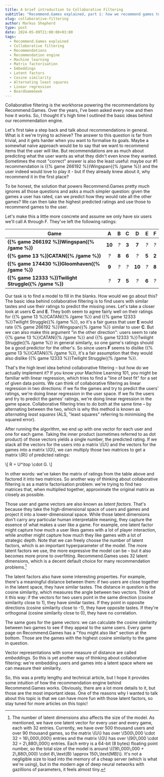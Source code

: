 ```yaml
---
title: A brief introduction to Collaborative Filtering
subtitle: "Recommend.Games explained, part 1: how we recommend games to you"
slug: collaborative-filtering
author: Markus Shepherd
type: post
date: 2024-05-09T21:00:00+03:00
tags:
  - Recommend.Games explained
  - Collaborative filtering
  - Recommendations
  - Recommendation engine
  - Machine learning
  - Matrix factorisation
  - Embeddings
  - Latent factors
  - Cosine similarity
  - Alternating least squares
  - Linear regression
  - BoardGameGeek
---
```


Collaborative filtering is the workhorse powering the recommendations by Recommend.Games. Over the years, I've been asked every now and then how it works. So, I thought it's high time I outlined the basic ideas behind our recommendation engine.

Let's first take a step back and talk about recommendations in general. What is it we're trying to achieve? The answer to this question is far from trivial, and it gets harder when you want to formalise its goals. Maybe a somewhat naïve approach would be to say that we want to recommend items that the user will like. But recommendations are as much about predicting what the user wants as what they didn't even know they wanted. Sometimes the most "correct" answer is also the least useful: maybe our #1 recommendation is {{% game 266192 %}}Wingspan{{% /game %}} and the user indeed would love to play it - but if they already knew about it, why recommend it in the first place?

To be honest, the solution that powers Recommend.Games pretty much ignores all those questions and asks a much simpler question: given the games a user has rated, can we predict how they would rate all the other games? We can then take the highest predicted ratings and use those to recommend games to the user.

Let's make this a little more concrete and assume we only have six users we'll call A through F. They've left the following ratings:

| Game                                                 |    A   |   B   |   C   |    D   |   E   |   F   |
|------------------------------------------------------|:------:|:-----:|:-----:|:------:|:-----:|:-----:|
| **{{% game 266192 %}}Wingspan{{% /game %}}**         | **10** |   *?* | **3** |  **7** |   *?* |   *?* |
| **{{% game 13 %}}CATAN{{% /game %}}**                |    *?* | **8** | **6** |    *?* | **5** | **2** |
| **{{% game 174430 %}}Gloomhaven{{% /game %}}**       |  **9** |   *?* |   *?* | **10** |   *?* | **8** |
| **{{% game 12333 %}}Twilight Struggle{{% /game %}}** |    *?* | **7** | **5** |    *?* | **6** |   *?* |

Our task is to find a model to fill in the blanks. How would we go about this? The basic idea behind collaborative filtering is to find users with similar tastes and use their ratings to predict the missing ones. Let's take a closer look at users **C** and **E**. They both seem to agree fairly well on their ratings for {{% game 13 %}}CATAN{{% /game %}} and {{% game 12333 %}}Twilight Struggle{{% /game %}}, so it's a fair guess that user **E** would rate {{% game 266192 %}}Wingspan{{% /game %}} similar to user **C**. But we can also make this argument "in the other direction": users seem to rate {{% game 13 %}}CATAN{{% /game %}} and {{% game 12333 %}}Twilight Struggle{{% /game %}} in general similarly, so one game's ratings should be a good predictor for the other's. So since users **F** seems to dislike {{% game 13 %}}CATAN{{% /game %}}, it's a fair assumption that they would also dislike {{% game 12333 %}}Twilight Struggle{{% /game %}}.

That's the high level idea behind collaborative filtering – but how do we actually implement it? If you know your Machine Learning 101, you might be familiar with linear regression, which tries to find a "line of best fit" for a set of given data points. We can think of collaborative filtering as linear regression in two directions: if we fix the games and try to predict the users' ratings, we're doing linear regression in the user space. If we fix the users and try to predict the games' ratings, we're doing linear regression in the game space. Collaborative filtering tries to do both at the same time – by alternating between the two, which is why this method is known as *alternating least squares* (ALS, "least squares" referring to minimising the squared error).

After running the algorithm, we end up with one vector for each user and one for each game. Taking the inner product (sometimes referred to as dot product) of those vectors yields a single number, the predicted rating. If we stack all the vectors for the users into a matrix \\(U\\) and the vectors for the games into a matrix \\(G\\), we can multiply those two matrices to get a matrix \\(R\\) of predicted ratings:

\\[
    R = U^\top \cdot G.
\\]

In other words: we've taken the matrix of ratings from the table above and factored it into two matrices. So another way of thinking about collaborative filtering is as a matrix factorisation problem: we're trying to find two matrices that, when multiplied together, approximate the original matrix as closely as possible.

Those user and game vectors are also known as *latent factors*. That's because they take the high-dimensional space of users and games and project it into a lower-dimensional space. While those latent dimensions don't carry any particular human interpretable meaning, they capture the essence of what makes a user like a game. For example, one latent factor might capture how much a user likes games with a lot of player interaction, while another might capture how much they like games with a lot of strategic depth. Note that we can freely choose the number of latent factors, which is an important hyperparameter of the model. The more latent factors we use, the more expressive the model can be – but it also becomes more prone to overfitting. Recommend.Games uses 32 latent dimensions, which is a decent default choice for many recommendation problems.[^size]

The latent factors also have some interesting properties. For example, there's a meaningful distance between them: if two users are close together in the latent space, they have similar tastes. The distance in question is the cosine similarity, which measures the angle between two vectors. Think of it this way: if the vectors for two users point in the same direction (cosine similarity close to 1), they have similar tastes. If they point in opposite directions (cosine similarity close to -1), they have opposite tastes. If they're orthogonal (cosine similarity close to 0), they have no correlation.

The same goes for the game vectors: we can calculate the cosine similarity between two games to see if they appeal to the same users. Every game page on Recommend.Games has a "You might also like" section at the bottom. Those are the games with the highest cosine similarity to the game in question.

Vector representations with some measure of distance are called *embeddings*. So this is yet another way of thinking about collaborative filtering: we're embedding users and games into a latent space where we can measure their similarity.

So, this was a pretty lengthy and technical article, but I hope it provides some intuition of how the recommendation engine behind Recommend.Games works. Obviously, there are a lot more details to it, but those are the most important ideas. One of the reasons why I wanted to talk about this topic is that we can have more fun with those latent factors, so stay tuned for more articles on this topic!

[^size]: The number of latent dimensions also affects the size of the model. As mentioned, we have one latent vector for every user and every game, each with 32 entries. Currently, we have over 500 thousand users and over 90 thousand games, so the matrix \\(U\\) has over \\(500\\,000 \cdot 32 = 16\\,000\\,000\\) entries and the matrix \\(G\\) has over \\(90\\,000 \cdot 32 = 2\\,880\\,000\\) entries. Each entry is a 64-bit (8 bytes) floating point number, so the total size of the model is around \\((16\\,000\\,000 + 2\\,880\\,000) \cdot 8\\,\text{B} \approx 150\\,\text{MB}\\). It's not a negligible size to load into the memory of a cheap server (which is what we're using), but in the modern age of deep neural networks with gazillions of parameters, it feels almost tiny.
